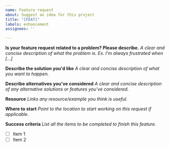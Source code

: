 ```yaml
---
name: Feature request
about: Suggest an idea for this project
title: "[FEAT]"
labels: enhancement
assignees: ''

---
```


**Is your feature request related to a problem? Please describe.**
_A clear and concise description of what the problem is. Ex. I'm always frustrated when [...]_

**Describe the solution you'd like**
_A clear and concise description of what you want to happen._

**Describe alternatives you've considered**
_A clear and concise description of any alternative solutions or features you've considered._

**Resource**
_Links any resource/example you think is useful._

**Where to start**
_Point to the location to start working on this request if applicable._

**Success criteria**
_List all the items to be completed to finish this feature._

- [ ] Item 1
- [ ] Item 2
